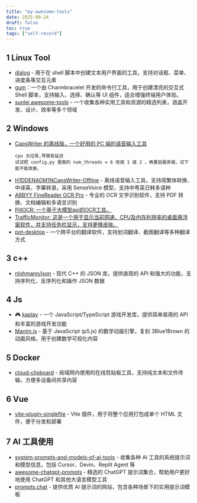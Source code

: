 ```yaml
---
title: "my-awesome-tools"
date: 2025-09-24
draft: false
toc: true
tags: ["self-record"]
---
```



## 1 Linux Tool

 - [dialog](https://linuxcommand.org/lc3_adv_dialog.php) - 用于在 shell 脚本中创建文本用户界面的工具，支持对话框、菜单、进度条等交互元素
 - [gum](https://github.com/charmbracelet/gum)：一个由 Charmbracelet 开发的命令行工具，用于创建漂亮的交互式 Shell 脚本，支持输入、选择、确认等 UI 组件，适合增强终端用户体验。
 - [ sunlei awesome-tools](https://github.com/sunlei/awesome-tools) - 一个收集各种实用工具和资源的精选列表，涵盖开发、设计、效率等多个领域

## 2 Windows

- [CapsWriter 的离线版，一个好用的 PC 端的语音输入工具](https://github.com/HaujetZhao/CapsWriter-Offline?tab=readme-ov-file)
	```
	cpu 太垃圾,导致有延迟
	试试把 config.py 里面的 num_threads = 6 改成 1 或 2 ，再重启服务端，试下能不能改善。
	```
- [H1DDENADM1NCapsWriter-Offline](https://github.com/H1DDENADM1N/CapsWriter-Offline/) - 离线语音输入工具，支持简繁体转换、中译英、字幕转录，采用 SenseVoice 模型，支持中粤英日韩多语种
- [ABBYY FineReader OCR Pro](https://www.naodai.org/archives/54.html) - 专业的 OCR 文字识别软件，支持 PDF 转换、文档编辑和多语言识别
- [PillOCR: 一个基于大模型api的OCR工具。](https://github.com/OB0NE/PillOCR/)
- [TrafficMonitor: 这是一个用于显示当前网速、CPU及内存利用率的桌面悬浮窗软件，并支持任务栏显示，支持更换皮肤。](https://github.com/zhongyang219/TrafficMonitor)
- [pot-desktop](https://github.com/pot-app/pot-desktop) - 一个跨平台的翻译软件，支持划词翻译、截图翻译等多种翻译方式

## 3 c++

- [nlohmann/json](https://github.com/nlohmann/json) - 现代 C++ 的 JSON 库，提供直观的 API 和强大的功能，支持序列化、反序列化和操作 JSON 数据

## 4 Js

- 🎮 [kaplay](https://github.com/kaplayjs/kaplay) - 一个 JavaScript/TypeScript 游戏开发库，提供简单易用的 API 和丰富的游戏开发功能
- [Manim.js](https://github.com/JazonJiao/Manim.js/) - 基于 JavaScript (p5.js) 的数学动画引擎，复刻 3Blue1Brown 的动画风格，用于创建数学可视化内容

## 5 Docker

- [cloud-clipboard](https://github.com/TransparentLC/cloud-clipboard) - 局域网内使用的在线剪贴板工具，支持纯文本和文件传输，方便多设备间共享内容

## 6 Vue

- [vite-plugin-singlefile](https://github.com/richardtallent/vite-plugin-singlefile) - Vite 插件，用于将整个应用打包成单个 HTML 文件，便于分发和部署

## 7 AI 工具使用

- [system-prompts-and-models-of-ai-tools](https://github.com/x1xhlol/system-prompts-and-models-of-ai-tools) - 收集各种 AI 工具的系统提示词和模型信息，包括 Cursor、Devin、Replit Agent 等
- [awesome-chatgpt-prompts](https://github.com/f/awesome-chatgpt-prompts) - 精选的 ChatGPT 提示词集合，帮助用户更好地使用 ChatGPT 和其他大语言模型工具
- [prompts.chat](https://prompts.chat/) - 提供优质 AI 提示词的网站，包含各种场景下的实用提示词模板

